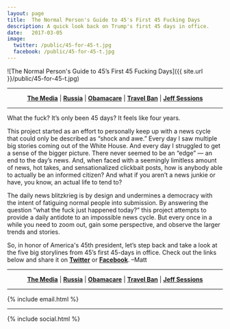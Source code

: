 ```yaml
---
layout: page
title:  The Normal Person's Guide to 45's First 45 Fucking Days
description: A quick look back on Trump's first 45 days in office.
date:   2017-03-05
image:
  twitter: /public/45-for-45-t.jpg
  facebook: /public/45-for-45-t.jpg
---
```


![The Normal Person's Guide to 45’s First 45 Fucking Days]({{ site.url }}/public/45-for-45-t.jpg)
<hr>
<center>
<!-- 
<p><strong>The Normal Person's Guide to 45’s First 45 Fucking Days</strong></p>
Navigation: -->
<a href="{{ site.baseurl }}/45-for-45/media"><strong>The Media</strong></a> | 
<a href="{{ site.baseurl }}/45-for-45/russia"><strong>Russia</strong></a> |
<a href="{{ site.baseurl }}/45-for-45/health-care"><strong>Obamacare</strong></a> |
<a href="{{ site.baseurl }}/45-for-45/travel-ban"><strong>Travel Ban</strong></a> |
<a href="{{ site.baseurl }}/45-for-45/jeff-sessions"><strong>Jeff Sessions</strong></a> 
</center>

<hr> 
<p class="lead">What the fuck? It’s only been 45 days? It feels like four years.</p>

<p>This project started as an effort to personally keep up with a news cycle that could only be described as “shock and awe.” Every day I saw multiple big stories coming out of the White House. And every day I struggled to get a sense of the bigger picture. There never seemed to be an “edge” — an end to the day’s news. And, when faced with a seemingly limitless amount of news, hot takes, and sensationalized clickbait posts, how is anybody able to actually be an informed citizen? And what if you aren’t a news junkie or have, you know, an actual life to tend to? </p>

<p>The daily news blitzkrieg is by design and undermines a democracy with the intent of fatiguing normal people into submission. By answering the question “what the fuck just happened today?” this project attempts to provide a daily antidote to an impossible news cycle. But every once in a while you need to zoom out, gain some perspective, and observe the larger trends and stories. </p>

<p>So, in honor of America's 45th president, let’s step back and take a look at the five big storylines from 45’s first 45-days in office. Check out the links below and share it on <strong><a href="https://twitter.com/intent/tweet?url=https%3A%2F%2Fwhatthefuckjusthappenedtoday.com%2F45-for-45%2F&via=WTFJHT&text=The%20Normal%20Person%27s%20Guide%20to%2045%27s%20First%2045%20Fucking%20Days" target="_blank">Twitter</a></strong> or <strong><a href="https://www.facebook.com/sharer/sharer.php?u=https://whatthefuckjusthappenedtoday.com/45-for-45/" target="_blank">Facebook</a></strong>. –Matt </p>

<hr>
<center>
<!-- 
<p><strong>The Normal Person's Guide to 45’s First 45 Fucking Days</strong></p>
Navigation: -->
<a href="{{ site.baseurl }}/45-for-45/media"><strong>The Media</strong></a> | 
<a href="{{ site.baseurl }}/45-for-45/russia"><strong>Russia</strong></a> |
<a href="{{ site.baseurl }}/45-for-45/health-care"><strong>Obamacare</strong></a> |
<a href="{{ site.baseurl }}/45-for-45/travel-ban"><strong>Travel Ban</strong></a> |
<a href="{{ site.baseurl }}/45-for-45/jeff-sessions"><strong>Jeff Sessions</strong></a> 
</center>

<hr> 
<!-- MailChimp -->
{% include email.html %}

<hr> 

{% include social.html %}
